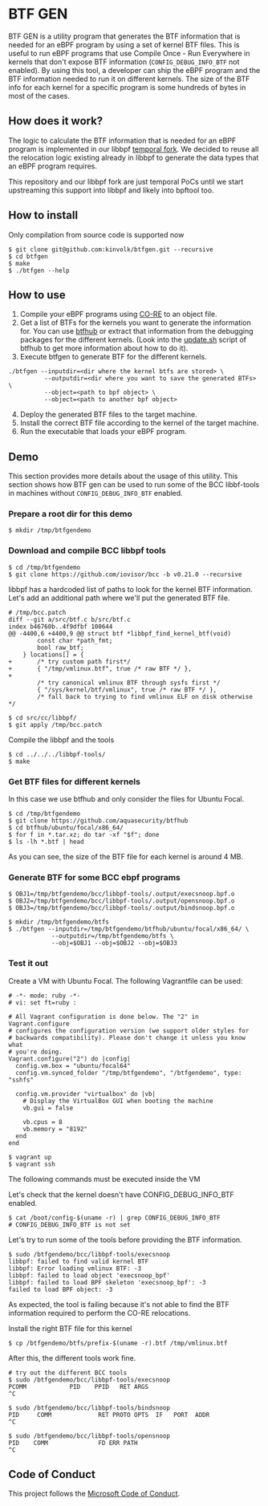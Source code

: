 # BTF GEN

BTF GEN is a utility program that generates the BTF information that is needed
for an eBPF program by using a set of kernel BTF files. This is useful to run
eBPF programs that use Compile Once - Run Everywhere in kernels that don't
expose BTF information (`CONFIG_DEBUG_INFO_BTF` not enabled). By using this
tool, a developer can ship the eBPF program and the BTF information needed to
run it on different kernels. The size of the BTF info for each kernel for a
specific program is some hundreds of bytes in most of the cases.

## How does it work?

The logic to calculate the BTF information that is needed for an eBPF program is
implemented in our libbpf [temporal
fork](https://github.com/kinvolk/libbpf/commits/btfgen). We decided to reuse all
the relocation logic existing already in libbpf to generate the data types that
an eBPF program requires.

This repository and our libbpf fork are just temporal PoCs until we start
upstreaming this support into libbpf and likely into bpftool too.

## How to install

Only compilation from source code is supported now

```
$ git clone git@github.com:kinvolk/btfgen.git --recursive
$ cd btfgen
$ make
$ ./btfgen --help
```

## How to use

1. Compile your eBPF programs using
   [CO-RE](https://facebookmicrosites.github.io/bpf/blog/2020/02/19/bpf-portability-and-co-re.html)
   to an object file.
2. Get a list of BTFs for the kernels you want to generate the information for.
   You can use [btfhub](https://github.com/aquasecurity/btfhub) or extract that
   information from the debugging packages for the different kernels. (Look into
   the [update.sh](https://github.com/aquasecurity/btfhub/blob/main/update.sh)
   script of btfhub to get more information about how to do it).
3. Execute btfgen to generate BTF for the different kernels.

```
./btfgen --inputdir=<dir where the kernel btfs are stored> \
          --outputdir=<dir where you want to save the generated BTFs> \
          --object=<path to bpf object> \
          --object=<path to another bpf object>
```
4. Deploy the generated BTF files to the target machine.
5. Install the correct BTF file according to the kernel of the target machine.
6. Run the executable that loads your eBPF program.

## Demo

This section provides more details about the usage of this utility. This section
shows how BTF gen can be used to run some of the BCC libbf-tools in machines
without `CONFIG_DEBUG_INFO_BTF` enabled.

### Prepare a root dir for this demo

```
$ mkdir /tmp/btfgendemo
```

### Download and compile BCC libbpf tools

```
$ cd /tmp/btfgendemo
$ git clone https://github.com/iovisor/bcc -b v0.21.0 --recursive
```

libbpf has a hardcoded list of paths to look for the kernel BTF information.
Let's add an additional path where we'll put the generated BTF file.

```
# /tmp/bcc.patch
diff --git a/src/btf.c b/src/btf.c
index b46760b..4f9dfbf 100644
@@ -4400,6 +4400,9 @@ struct btf *libbpf_find_kernel_btf(void)
 		const char *path_fmt;
 		bool raw_btf;
 	} locations[] = {
+		/* try custom path first*/
+		{ "/tmp/vmlinux.btf", true /* raw BTF */ },
+
 		/* try canonical vmlinux BTF through sysfs first */
 		{ "/sys/kernel/btf/vmlinux", true /* raw BTF */ },
 		/* fall back to trying to find vmlinux ELF on disk otherwise */
```

```
$ cd src/cc/libbpf/
$ git apply /tmp/bcc.patch
```

Compile the libbpf and the tools

```
$ cd ../../../libbpf-tools/
$ make
```

### Get BTF files for different kernels

In this case we use btfhub and only consider the files for Ubuntu Focal.

```
$ cd /tmp/btfgendemo
$ git clone https://github.com/aquasecurity/btfhub
$ cd btfhub/ubuntu/focal/x86_64/
$ for f in *.tar.xz; do tar -xf "$f"; done
$ ls -lh *.btf | head
```

As you can see, the size of the BTF file for each kernel is around 4 MB.

### Generate BTF for some BCC ebpf programs

```
$ OBJ1=/tmp/btfgendemo/bcc/libbpf-tools/.output/execsnoop.bpf.o
$ OBJ2=/tmp/btfgendemo/bcc/libbpf-tools/.output/opensnoop.bpf.o
$ OBJ3=/tmp/btfgendemo/bcc/libbpf-tools/.output/bindsnoop.bpf.o

$ mkdir /tmp/btfgendemo/btfs
$ ./btfgen --inputdir=/tmp/btfgendemo/btfhub/ubuntu/focal/x86_64/ \
            --outputdir=/tmp/btfgendemo/btfs \
            --obj=$OBJ1 --obj=$OBJ2 --obj=$OBJ3
```

### Test it out

Create a VM with Ubuntu Focal. The following Vagrantfile can be used:

```
# -*- mode: ruby -*-
# vi: set ft=ruby :

# All Vagrant configuration is done below. The "2" in Vagrant.configure
# configures the configuration version (we support older styles for
# backwards compatibility). Please don't change it unless you know what
# you're doing.
Vagrant.configure("2") do |config|
  config.vm.box = "ubuntu/focal64"
  config.vm.synced_folder "/tmp/btfgendemo", "/btfgendemo", type: "sshfs"

  config.vm.provider "virtualbox" do |vb|
    # Display the VirtualBox GUI when booting the machine
    vb.gui = false

    vb.cpus = 8
    vb.memory = "8192"
  end
end
```

```
$ vagrant up
$ vagrant ssh
```

The following commands must be executed inside the VM

Let's check that the kernel doesn't have CONFIG_DEBUG_INFO_BTF enabled.

```
$ cat /boot/config-$(uname -r) | grep CONFIG_DEBUG_INFO_BTF
# CONFIG_DEBUG_INFO_BTF is not set
```

Let's try to run some of the tools before providing the BTF information.

```
$ sudo /btfgendemo/bcc/libbpf-tools/execsnoop
libbpf: failed to find valid kernel BTF
libbpf: Error loading vmlinux BTF: -3
libbpf: failed to load object 'execsnoop_bpf'
libbpf: failed to load BPF skeleton 'execsnoop_bpf': -3
failed to load BPF object: -3
```

As expected, the tool is failing because it's not able to find the BTF
information required to perform the CO-RE relocations.

Install the right BTF file for this kernel

```
$ cp /btfgendemo/btfs/prefix-$(uname -r).btf /tmp/vmlinux.btf
```

After this, the different tools work fine.

```
# try out the different BCC tools
$ sudo /btfgendemo/bcc/libbpf-tools/execsnoop
PCOMM            PID    PPID   RET ARGS
^C

$ sudo /btfgendemo/bcc/libbpf-tools/bindsnoop
PID     COMM             RET PROTO OPTS  IF   PORT  ADDR
^C

$ sudo /btfgendemo/bcc/libbpf-tools/opensnoop
PID    COMM              FD ERR PATH
^C
```

## Code of Conduct

This project follows the [Microsoft Code of Conduct](https://opensource.microsoft.com/codeofconduct).
